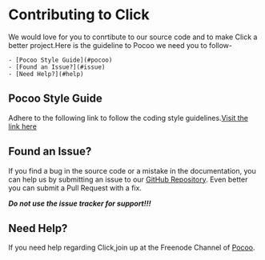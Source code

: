# Contributing to Click

We would love for you to conrtibute to our source code and to make Click a better project.Here is the guideline to Pocoo we need you to follow-

	- [Pocoo Style Guide](#pocoo)
	- [Found an Issue?](#issue)
	- [Need Help?](#help)

## <a name="coc"></a> Pocoo Style Guide
Adhere to the following link to follow the coding style guidelines.[Visit the link here](http://www.pocoo.org/internal/styleguide/#styleguide)

## <a name="issue"></a> Found an Issue?
If you find a bug in the source code or a mistake in the documentation, you can help us by
submitting an issue to our [GitHub Repository](https://github.com/mitsuhiko/click). Even better you can submit a Pull Request
with a fix.

***Do not use the issue tracker for support!!!***

## <a name="help"></a> Need Help?
If you need help regarding Click,join up at the Freenode Channel of [Pocoo](www.pocoo.org/irc/).
 

